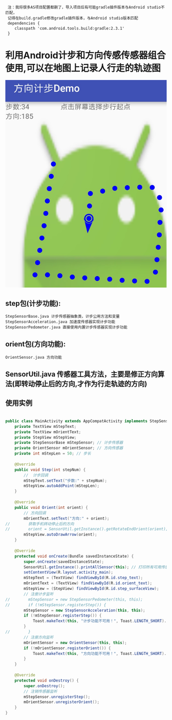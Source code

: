 	 注：我将很多AS项目配置都删了，导入项目后有可能gradle插件版本与Android studio不匹配， 
	 记得在build.gradle修改gradle插件版本，与Android studio版本匹配 
	 dependencies {
		classpath 'com.android.tools.build:gradle:2.3.1'
	 }

# 利用Android计步和方向传感传感器组合使用,可以在地图上记录人行走的轨迹图
![](计步截图.jpg)

## step包(计步功能):
	StepSensorBase.java 计步传感器抽象类，计步公用方法和变量
	StepSensorAcceleration.java 加速度传感器实现计步功能
	StepSensorPedometer.java 直接使用内置计步传感器实现计步功能
	
## orient包(方向功能):
	OrientSensor.java 方向功能
	
## SensorUtil.java 传感器工具方法，主要是修正方向算法(即转动停止后的方向,才作为行走轨迹的方向)

## 使用实例

```java

public class MainActivity extends AppCompatActivity implements StepSensorBase.StepCallBack, OrientSensor.OrientCallBack {
    private TextView mStepText;
    private TextView mOrientText;
    private StepView mStepView;
    private StepSensorBase mStepSensor; // 计步传感器
    private OrientSensor mOrientSensor; // 方向传感器
    private int mStepLen = 50; // 步长

    @Override
    public void Step(int stepNum) {
        //  计步回调
        mStepText.setText("步数:" + stepNum);
        mStepView.autoAddPoint(mStepLen);
    }

    @Override
    public void Orient(int orient) {
        // 方向回调
        mOrientText.setText("方向:" + orient);
//        获取手机转动停止后的方向
//        orient = SensorUtil.getInstance().getRotateEndOrient(orient);
        mStepView.autoDrawArrow(orient);
    }

    @Override
    protected void onCreate(Bundle savedInstanceState) {
        super.onCreate(savedInstanceState);
        SensorUtil.getInstance().printAllSensor(this); // 打印所有可用传感器
        setContentView(R.layout.activity_main);
        mStepText = (TextView) findViewById(R.id.step_text);
        mOrientText = (TextView) findViewById(R.id.orient_text);
        mStepView = (StepView) findViewById(R.id.step_surfaceView);
        // 注册计步监听
//        mStepSensor = new StepSensorPedometer(this, this);
//        if (!mStepSensor.registerStep()) {
        mStepSensor = new StepSensorAcceleration(this, this);
        if (!mStepSensor.registerStep()) {
            Toast.makeText(this, "计步功能不可用！", Toast.LENGTH_SHORT).show();
        }
//        }
        // 注册方向监听
        mOrientSensor = new OrientSensor(this, this);
        if (!mOrientSensor.registerOrient()) {
            Toast.makeText(this, "方向功能不可用！", Toast.LENGTH_SHORT).show();
        }
    }

    @Override
    protected void onDestroy() {
        super.onDestroy();
        // 注销传感器监听
        mStepSensor.unregisterStep();
        mOrientSensor.unregisterOrient();
    }
}
	
```
